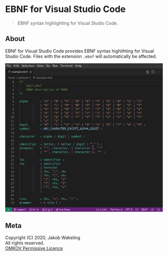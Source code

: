 # EBNF for Visual Studio Code

> EBNF syntax highlighting for Visual Studio Code.

## About

EBNF for Visual Studio Code provides EBNF syntax highlihting for Visual Studio
Code. Files with the extension `.ebnf` will automatically be affected.

![Syntax Highlighting](screenshot.png)

## Meta

Copyright (C) 2020, Jakob Wakeling  
All rights reserved.  
[OMKOV Permissive Licence](https://www.omkov.net/OLPE)
